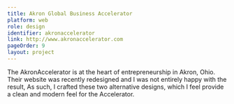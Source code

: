 ```yaml
---
title: Akron Global Business Accelerator
platform: web
role: design
identifier: akronaccelerator
link: http://www.akronaccelerator.com
pageOrder: 9
layout: project
---
```


The AkronAccelerator is at the heart of entrepreneurship in Akron, Ohio. Their website was recently redesigned and I was not entirely happy with the result, As such, I crafted these two alternative designs, which I feel provide a clean and modern feel for the Accelerator.